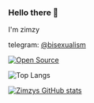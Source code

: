 ### Hello there 👋

I'm zimzy

telegram: [@bisexualism](https://t.me/bisexualism)

[![Open Source](https://badges.frapsoft.com/os/v1/open-source.svg?v=103)](https://opensource.org/)

![Top Langs](https://github-readme-stats.vercel.app/api/top-langs/?username=sluggish&theme=tokyonight)

[![Zimzys GitHub stats](https://github-readme-stats.vercel.app/api?username=sluggish&theme=github_dark&show_icons=true)](https://github.com/sluggish)
